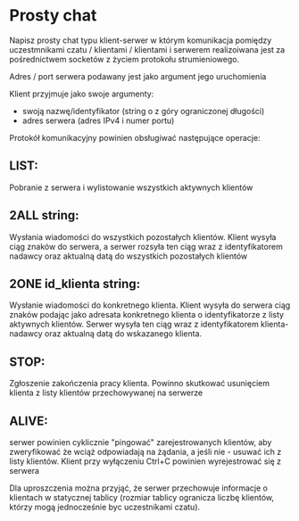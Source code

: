 # Prosty chat

Napisz prosty chat typu klient-serwer w którym komunikacja
pomiędzy uczestmnikami czatu / klientami / klientami i serwerem
realizoiwana jest za pośrednictwem socketów z życiem protokołu
strumieniowego.

Adres / port serwera podawany jest jako argument jego
uruchomienia

Klient przyjmuje jako swoje argumenty:

- swoją nazwę/identyfikator (string o z góry ograniczonej
  długości)
- adres serwera (adres IPv4 i numer portu)

Protokół komunikacyjny powinien obsługiwać następujące operacje:

## LIST:

Pobranie z serwera i wylistowanie wszystkich aktywnych klientów

## 2ALL string:

Wysłania wiadomości do wszystkich pozostałych klientów. Klient
wysyła ciąg znaków do serwera, a serwer rozsyła ten ciąg wraz z
identyfikatorem nadawcy oraz aktualną datą do wszystkich
pozostałych klientów

## 2ONE id_klienta string:

Wysłanie wiadomości do konkretnego klienta. Klient wysyła do
serwera ciąg znaków podając jako adresata konkretnego klienta o
identyfikatorze z listy aktywnych klientów. Serwer wysyła ten
ciąg wraz z identyfikatorem klienta-nadawcy oraz aktualną datą
do wskazanego klienta.

## STOP:

Zgłoszenie zakończenia pracy klienta. Powinno skutkować
usunięciem klienta z listy klientów przechowywanej na serwerze

## ALIVE:

serwer powinien cyklicznie "pingować" zarejestrowanych klientów,
aby zweryfikować że wciąż odpowiadają na żądania, a jeśli nie -
usuwać ich z listy klientów. Klient przy wyłączeniu Ctrl+C
powinien wyrejestrować się z serwera

Dla uproszczenia można przyjąć, że serwer przechowuje informacje
o klientach w statycznej tablicy (rozmiar tablicy ogranicza
liczbę klientów, którzy mogą jednocześnie byc uczestnikami
czatu).
